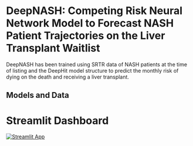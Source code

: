 # DeepNASH:  Competing Risk Neural Network Model to Forecast NASH Patient Trajectories on the Liver Transplant Waitlist
DeepNASH has been trained using SRTR data of NASH patients at the time of listing and the DeepHit model structure to predict the monthly risk of dying on the death and receiving a liver transplant. 

## Models and Data 


# Streamlit Dashboard

[![Streamlit App](https://static.streamlit.io/badges/streamlit_badge_black_white.svg)](https://deepnash.streamlit.app/)

# 

